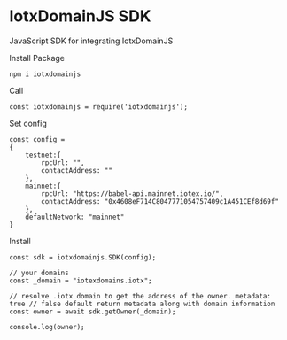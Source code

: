 # IotxDomainJS SDK

JavaScript SDK for integrating IotxDomainJS

Install Package

```
npm i iotxdomainjs
```

Call 
```
const iotxdomainjs = require('iotxdomainjs');
```

Set config
```
const config = 
{
	testnet:{
		rpcUrl: "",
		contactAddress: ""
	},
	mainnet:{ 
		rpcUrl: "https://babel-api.mainnet.iotex.io/",
		contactAddress: "0x4608eF714C8047771054757409c1A451CEf8d69f"
	},
	defaultNetwork: "mainnet"
}
```
Install
```
const sdk = iotxdomainjs.SDK(config);
```
```
// your domains
const _domain = "iotexdomains.iotx";
	
// resolve .iotx domain to get the address of the owner. metadata: true // false default return metadata along with domain information
const owner = await sdk.getOwner(_domain);

console.log(owner);
```



